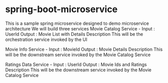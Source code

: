 # spring-boot-microservice
This is a sample spring microservice designed to demo microservice architecture
We will build three services
Movie Catalog Service - 
Input : UserId
Output : Movie List with Details
Description 
This will be the orchestration service invoked by the UI

Movie Info Service -
Input : MovieId
Output : Movie Details
Description
This will be the downstream service invoked by the Movie Catalog Service

Ratings Data Service - 
Input : UserId
Output : Movie Ids and Ratings
Description
This will be the downstream service invoked by the Movie Catalog Service


